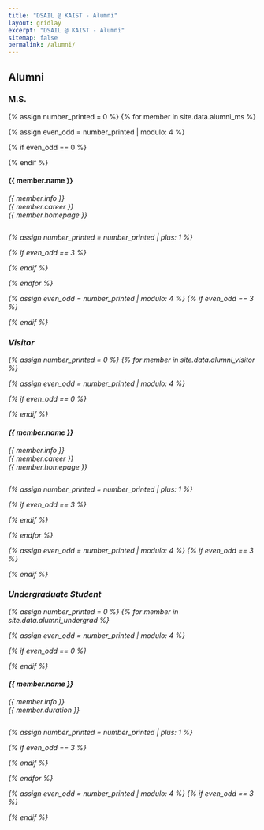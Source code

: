 ```yaml
---
title: "DSAIL @ KAIST - Alumni"
layout: gridlay
excerpt: "DSAIL @ KAIST - Alumni"
sitemap: false
permalink: /alumni/
---
```


## Alumni
### M.S.

{% assign number_printed = 0 %}
{% for member in site.data.alumni_ms %}

{% assign even_odd = number_printed | modulo: 4 %}

{% if even_odd == 0 %}
<div class="row">
{% endif %}

<div class="col-sm-3 clearfix">
  <!-- <img src="{{ site.url }}{{ site.baseurl }}/images/teampic/{{ member.photo }}" class="img-responsive" width="20%" style="float: left" /> -->
  <!-- <img src="{{ site.url }}{{ site.baseurl }}/images/teampic/{{ member.photo }}" class="img-responsive" width="80%" style="float: left" /> -->
  <h4>{{ member.name }}</h4>
  <i>{{ member.info }}<br>
    <i>{{ member.career }}<br>
    <i>{{ member.homepage }}</i>
  <ul style="overflow: hidden">

  </ul>
</div>

{% assign number_printed = number_printed | plus: 1 %}

{% if even_odd == 3 %}
</div>
{% endif %}

{% endfor %}

{% assign even_odd = number_printed | modulo: 4 %}
{% if even_odd == 3 %}
</div>
{% endif %}
</div>
<!-- <br> -->
<div class="row"> </div>

### Visitor

{% assign number_printed = 0 %}
{% for member in site.data.alumni_visitor %}

{% assign even_odd = number_printed | modulo: 4 %}

{% if even_odd == 0 %}
<div class="row">
{% endif %}

<div class="col-sm-3 clearfix">
  <!-- <img src="{{ site.url }}{{ site.baseurl }}/images/teampic/{{ member.photo }}" class="img-responsive" width="20%" style="float: left" /> -->
  <!-- <img src="{{ site.url }}{{ site.baseurl }}/images/teampic/{{ member.photo }}" class="img-responsive" width="80%" style="float: left" /> -->
  <h4>{{ member.name }}</h4>
  <i>{{ member.info }}<br>
    <i>{{ member.career }}<br>
    <i>{{ member.homepage }}</i>
  <ul style="overflow: hidden">

  </ul>
</div>

{% assign number_printed = number_printed | plus: 1 %}

{% if even_odd == 3 %}
</div>
{% endif %}

{% endfor %}

{% assign even_odd = number_printed | modulo: 4 %}
{% if even_odd == 3 %}
</div>
{% endif %}

<div class="row"> </div>
<!-- <br> -->

### Undergraduate Student

{% assign number_printed = 0 %}
{% for member in site.data.alumni_undergrad %}

{% assign even_odd = number_printed | modulo: 4 %}

{% if even_odd == 0 %}
<div class="row">
{% endif %}

<div class="col-sm-3 clearfix">
  <!-- <img src="{{ site.url }}{{ site.baseurl }}/images/teampic/{{ member.photo }}" class="img-responsive" width="20%" style="float: left" /> -->
  <h4>{{ member.name }}</h4>
  <i>{{ member.info }}<br>
    <i>{{ member.duration }}</i>
  <ul style="overflow: hidden">

  </ul>
</div>

{% assign number_printed = number_printed | plus: 1 %}

{% if even_odd == 3 %}
</div>
{% endif %}

{% endfor %}

{% assign even_odd = number_printed | modulo: 4 %}
{% if even_odd == 3 %}
</div>
{% endif %}


<!-- <div class="row"> </div> -->